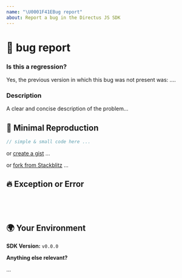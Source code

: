 ```yaml
---
name: "\U0001F41EBug report"
about: Report a bug in the Directus JS SDK
---
```


# 🐞 bug report


### Is this a regression?
Yes, the previous version in which this bug was not present was: ....


### Description
A clear and concise description of the problem...


## 🔬 Minimal Reproduction
```ts
// simple & small code here ...
```
or [create a gist](https://gist.github.com/new) ...

or [fork from Stackblitz](https://stackblitz.com/edit/directus-issue-boilerplate?file=index.ts) ...

## 🔥 Exception or Error
<pre><code>


</code></pre>


## 🌍 Your Environment

**SDK Version:** ```v0.0.0```

**Anything else relevant?**

...
